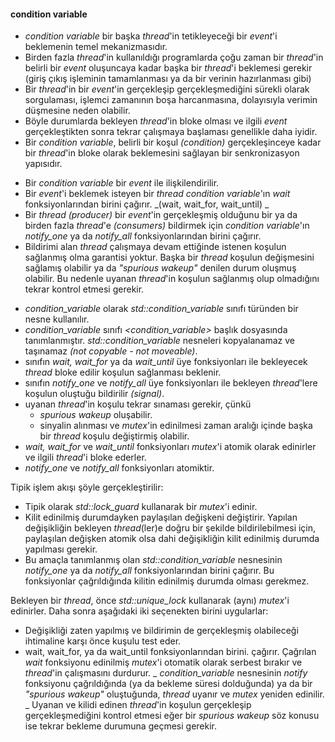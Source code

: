#### condition variable

- _condition variable_ bir başka _thread_'in tetikleyeceği bir _event_'i beklemenin temel mekanizmasıdır. 
- Birden fazla _thread_'in kullanıldığı programlarda çoğu zaman bir _thread_'in belirli bir _event_ oluşuncaya kadar başka bir _thread_'i beklemesi gerekir (giriş çıkış işleminin tamamlanması ya da bir verinin hazırlanması gibi)
- Bir _thread_'in bir _event_'in gerçekleşip gerçekleşmediğini sürekli olarak sorgulaması, işlemci zamanının boşa harcanmasına, dolayısıyla verimin düşmesine neden olabilir.
- Böyle durumlarda bekleyen _thread_'in bloke olması ve ilgili _event_ gerçekleştikten sonra tekrar çalışmaya başlaması genellikle daha iyidir.
- Bir _condition variable_, belirli bir koşul _(condition)_ gerçekleşinceye kadar bir _thread_'in bloke olarak beklemesini sağlayan bir senkronizasyon yapısıdır.
+ Bir _condition variable_ bir _event_ ile ilişkilendirilir.
+ Bir _event_'i beklemek isteyen bir _thread_ _condition variable_'ın _wait_ fonksiyonlarından birini çağırır. _(wait, wait\_for, wait_until) _
+ Bir _thread_ _(producer)_ bir _event_'in gerçekleşmiş olduğunu bir ya da birden fazla _thread_'e _(consumers)_ bildirmek için _condition variable_'ın _notify_one_ ya da _notify_all_ fonksiyonlarından birini çağırır. 
+ Bildirimi alan _thread_ çalışmaya devam ettiğinde istenen koşulun sağlanmış olma garantisi yoktur. 
Başka bir _thread_ koşulun değişmesini sağlamış olabilir ya da _"spurious wakeup"_ denilen durum oluşmuş olabilir. 
Bu nedenle uyanan _thread_'in koşulun sağlanmış olup olmadığını tekrar kontrol etmesi gerekir.
- _condition_variable_ olarak _std::condition_variable_ sınıfı türünden bir nesne kullanılır.
- _condition_variable_ sınıfı _\<condition_variable\>_ başlık dosyasında tanımlanmıştır. _std::condition_variable_ nesneleri kopyalanamaz ve taşınamaz _(not copyable - not moveable)_.
- sınıfın _wait, wait_for_ ya da _wait_until_ üye fonksiyonları ile bekleyecek _thread_ bloke edilir koşulun sağlanması beklenir. 
- sınıfın _notify_one_ ve _notify_all_ üye fonksiyonları ile bekleyen _thread_'lere koşulun oluştuğu bildirilir _(signal)_.
- uyanan _thread_'in koşulu tekrar sınaması gerekir, çünkü
  - _spurious wakeup_ oluşabilir.
  - sinyalin alınması ve _mutex_'in edinilmesi zaman aralığı içinde başka bir _thread_ koşulu değiştirmiş olabilir.
- _wait, wait_for_ ve _wait_until_ fonksiyonları _mutex_'i atomik olarak edinirler ve ilgili _thread_'i bloke ederler.
- _notify_one_ ve _notify_all_ fonksiyonları atomiktir.

Tipik işlem akışı şöyle gerçekleştirilir:
- Tipik olarak _std::lock_guard_ kullanarak bir _mutex_'i edinir. <br>
- Kilit edinilmiş durumdayken paylaşılan değişkeni değiştirir. Yapılan değişikliğin bekleyen _thread_(ler)e doğru bir şekilde bildirilebilmesi için, paylaşılan değişken atomik olsa dahi değişikliğin kilit edinilmiş durumda yapılması gerekir.<br>
- Bu amaçla tanımlanmış olan _std::condition_variable_ nesnesinin _notify_one_ ya da _notify_all_ fonksiyonlarından birini çağırır. Bu fonksiyonlar çağrıldığında kilitin edinilmiş durumda olması gerekmez.<br>

Bekleyen bir _thread_, önce _std::unique\_lock_ kullanarak (aynı) _mutex_'i edinirler. Daha sonra aşağıdaki iki seçenekten birini uygularlar:

- Değişikliği zaten yapılmış ve bildirimin de gerçekleşmiş olabileceği ihtimaline karşı önce kuşulu test eder.
- wait, wait\_for, ya da wait\_until fonksiyonlarından birini. çağırır. Çağrılan _wait_ fonksiyonu edinilmiş _mutex_'i otomatik olarak serbest bırakır ve _thread_'in çalışmasını durdurur.
_ _condition\_variable_ nesnesinin _notify_ fonksiyonu çağrıldığında (ya da bekleme süresi dolduğunda) ya da bir _"spurious wakeup"_ oluştuğunda, _thread_ uyanır ve _mutex_ yeniden edinilir.
_ Uyanan ve kilidi edinen _thread_'in koşulun gerçekleşip gerçekleşmediğini kontrol etmesi eğer bir _spurious wakeup_ söz konusu ise tekrar bekleme durumuna geçmesi gerekir.

